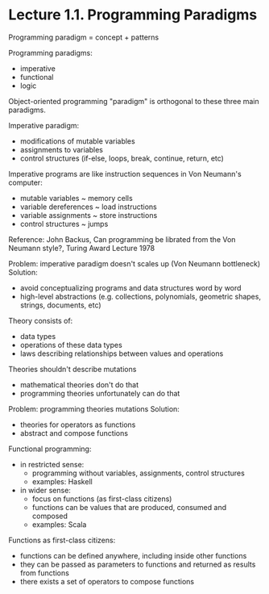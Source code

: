 # Lecture 1.1. Programming Paradigms 

Programming paradigm = concept + patterns

Programming paradigms:
- imperative
- functional
- logic

Object-oriented programming "paradigm" is orthogonal to these three main paradigms.

Imperative paradigm:
- modifications of mutable variables
- assignments to variables
- control structures (if-else, loops, break, continue, return, etc)

Imperative programs are like instruction sequences in Von Neumann's computer:
- mutable variables ~ memory cells
- variable dereferences ~ load instructions
- variable assignments ~ store instructions
- control structures ~ jumps

Reference: John Backus, Can programming be librated from the Von Neumann style?, Turing Award Lecture 1978

Problem: imperative paradigm doesn't scales up (Von Neumann bottleneck)
Solution:
- avoid conceptualizing programs and data structures word by word
- high-level abstractions (e.g. collections, polynomials, geometric shapes, strings, documents, etc)

Theory consists of:
- data types
- operations of these data types
- laws describing relationships between values and operations

Theories shouldn't describe mutations
- mathematical theories don't do that
- programming theories unfortunately can do that

Problem: programming theories mutations
Solution:
- theories for operators as functions
- abstract and compose functions

Functional programming:
- in restricted sense:
  + programming without variables, assignments, control structures
  + examples: Haskell
- in wider sense:
  + focus on functions (as first-class citizens)
  + functions can be values that are produced, consumed and composed
  + examples: Scala

Functions as first-class citizens:
- functions can be defined anywhere, including inside other functions
- they can be passed as parameters to functions and returned as results from functions
- there exists a set of operators to compose functions
